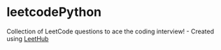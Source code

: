 # leetcodePython
Collection of LeetCode questions to ace the coding interview! - Created using [LeetHub](https://github.com/QasimWani/LeetHub)
